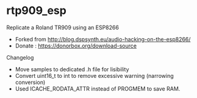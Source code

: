 # rtp909_esp

Replicate a Roland TR909 using an ESP8266    
* Forked from http://blog.dspsynth.eu/audio-hacking-on-the-esp8266/    
* Donate : https://donorbox.org/download-source    

Changelog
* Move samples to dedicated .h file for lisibility
* Convert uint16_t to int to remove excessive warning (narrowing conversion)
* Used ICACHE_RODATA_ATTR instead of PROGMEM to save RAM.
